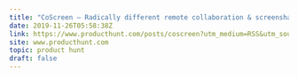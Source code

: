```yaml
---
title: "CoScreen — Radically different remote collaboration & screensharing"
date: 2019-11-26T05:58:38Z
link: https://www.producthunt.com/posts/coscreen?utm_medium=RSS&utm_source=hune
site: www.producthunt.com
topic: product hunt
draft: false
---
```

